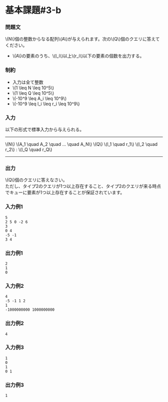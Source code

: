 # 基本課題#3-b

### 問題文
\\(N\\)個の整数からなる配列\\(A\\)が与えられます。次の\\(Q\\)個のクエリに答えてください。
- \\(A\\)の要素のうち、\\(l_i\\)以上\\(r_i\\)以下の要素の個数を出力する。




### 制約
- 入力は全て整数
- \\(1 \leq N \leq 10^5\\)
- \\(1 \leq Q \leq 10^5\\)
- \\(-10^9 \leq A_i \leq 10^9\\)
- \\(-10^9 \leq l_i \leq r_i \leq 10^9\\)


### 入力
以下の形式で標準入力から与えられる。

---

\\(N\\)
\\(A_1 \quad A_2 \quad ... \quad A_N\\)
\\(Q\\)
\\(l_1 \quad r_1\\)
\\(l_2 \quad r_2\\)
:
\\(l_Q \quad r_Q\\)

---




### 出力
\\(Q\\)個のクエリに答えなさい。  
ただし、タイプ2のクエリが1つ以上存在すること、タイプ2のクエリが来る時点でキューに要素が1つ以上存在することが保証されています。

### 入力例1
```
5
2 5 0 -2 6
3
0 4
-5 -1
3 4
```
### 出力例1
```
2
1
0

```

### 入力例2
```
4
-5 -1 1 2
1
-1000000000 1000000000
```
### 出力例2
```
4
```

### 入力例3
```
1
0
1
0 1
```
### 出力例3
```
1
```

